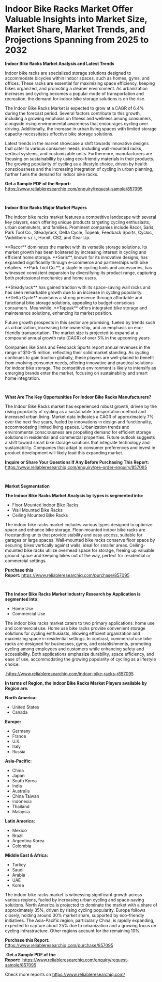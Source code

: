 <p><h1>Indoor Bike Racks Market Offer Valuable Insights into Market Size, Market Share, Market Trends, and Projections Spanning from 2025 to 2032</h1></p><p><strong>Indoor Bike Racks Market Analysis and Latest Trends</strong></p>
<p><p>Indoor bike racks are specialized storage solutions designed to accommodate bicycles within indoor spaces, such as homes, gyms, and offices. These racks are essential for maximizing space efficiency, keeping bikes organized, and promoting a cleaner environment. As urbanization increases and cycling becomes a popular mode of transportation and recreation, the demand for indoor bike storage solutions is on the rise.</p><p>The Indoor Bike Racks Market is expected to grow at a CAGR of 6.4% during the forecast period. Several factors contribute to this growth, including a growing emphasis on fitness and wellness among consumers, alongside rising environmental awareness that encourages cycling over driving. Additionally, the increase in urban living spaces with limited storage capacity necessitates effective bike storage solutions. </p><p>Latest trends in the market showcase a shift towards innovative designs that cater to various consumer needs, including wall-mounted racks, vertical systems, and customizable units. Furthermore, manufacturers are focusing on sustainability by using eco-friendly materials in their products. The growing popularity of cycling as a lifestyle choice, driven by health consciousness and the increasing integration of cycling in urban planning, further fuels the demand for indoor bike racks.</p></p>
<p><strong>Get a Sample PDF of the Report:&nbsp;</strong> <a href="https://www.reliableresearchiq.com/enquiry/request-sample/857095?utm_campaign=3139&utm_medium=2&utm_source=Github&utm_content=ia&utm_term=04042025&utm_id=indoor-bike-racks">https://www.reliableresearchiq.com/enquiry/request-sample/857095</a></p>
<p>&nbsp;</p>
<p><strong>Indoor Bike Racks Major Market Players</strong></p>
<p><p>The indoor bike racks market features a competitive landscape with several key players, each offering unique products targeting cycling enthusiasts, urban commuters, and families. Prominent companies include Racor, Saris, Park Tool Co., Steadyrack, Delta Cycle, Topeak, Feedback Sports, Cycloc, Vadolibero s.r.l., Hornit, CB2, and Gear Up.</p><p>**Racor** dominates the market with its versatile storage solutions. Its market growth has been bolstered by increasing interest in cycling and efficient home storage. **Saris**, known for its innovative designs, has expanded significantly through e-commerce and partnerships with bike retailers. **Park Tool Co.**, a staple in cycling tools and accessories, has witnessed consistent expansion by diversifying its product range, capturing both professional mechanics and home users.</p><p>**Steadyrack** has gained traction with its space-saving wall racks and has seen remarkable growth due to an increase in cycling popularity. **Delta Cycle** maintains a strong presence through affordable and functional bike storage solutions, appealing to budget-conscious consumers. Meanwhile, **Topeak** offers integrated bike storage and maintenance solutions, enhancing its market position.</p><p>Future growth prospects in this sector are promising, fueled by trends such as urbanization, increasing bike ownership, and an emphasis on eco-friendly transportation. The market size is projected to expand at a compound annual growth rate (CAGR) of over 5% in the upcoming years.</p><p>Companies like Saris and Feedback Sports report annual revenues in the range of $10-15 million, reflecting their solid market standing. As cycling continues to gain traction globally, these players are well-placed to benefit from evolving consumer needs, offering innovative and practical solutions for indoor bike storage. The competitive environment is likely to intensify as emerging brands enter the market, focusing on sustainability and smart home integration.</p></p>
<p>&nbsp;</p>
<p><strong>What Are The Key Opportunities For Indoor Bike Racks Manufacturers?</strong></p>
<p><p>The Indoor Bike Racks market has experienced robust growth, driven by the rising popularity of cycling as a sustainable transportation method and increased urban living. Market data indicates a CAGR of approximately 7% over the next five years, fueled by innovations in design and functionality, accommodating limited living spaces. Urbanization trends and environmental consciousness are propelling demand for efficient storage solutions in residential and commercial properties. Future outlook suggests a shift toward smart bike storage solutions that integrate technology and sustainability. Companies that adapt to consumer preferences and invest in product development will likely lead this expanding market.</p></p>
<p><strong>Inquire or Share Your Questions If Any Before Purchasing This Report:</strong> <a href="https://www.reliableresearchiq.com/enquiry/pre-order-enquiry/857095?utm_campaign=3139&utm_medium=2&utm_source=Github&utm_content=ia&utm_term=04042025&utm_id=indoor-bike-racks">https://www.reliableresearchiq.com/enquiry/pre-order-enquiry/857095</a></p>
<p>&nbsp;</p>
<p><strong>Market Segmentation</strong></p>
<p><strong>The Indoor Bike Racks Market Analysis by types is segmented into:</strong></p>
<p><ul><li>Floor Mounted Indoor Bike Racks</li><li>Wall Mounted Bike Racks</li><li>Ceiling Mounted Bike Racks</li></ul></p>
<p><p>The indoor bike racks market includes various types designed to optimize space and enhance bike storage. Floor-mounted indoor bike racks are freestanding units that provide stability and easy access, suitable for garages or large spaces. Wall-mounted bike racks conserve floor space by securing bikes vertically against walls, ideal for smaller areas. Ceiling-mounted bike racks utilize overhead space for storage, freeing up valuable ground space and keeping bikes out of the way, perfect for residential or commercial settings.</p></p>
<p><strong>Purchase this Report:&nbsp;</strong><a href="https://www.reliableresearchiq.com/purchase/857095?utm_campaign=3139&utm_medium=2&utm_source=Github&utm_content=ia&utm_term=04042025&utm_id=indoor-bike-racks">https://www.reliableresearchiq.com/purchase/857095</a></p>
<p>&nbsp;</p>
<p><strong>The Indoor Bike Racks Market Industry Research by Application is segmented into:</strong></p>
<p><ul><li>Home Use</li><li>Commercial Use</li></ul></p>
<p><p>The indoor bike racks market caters to two primary applications: home use and commercial use. Home use bike racks provide convenient storage solutions for cycling enthusiasts, allowing efficient organization and maximizing space in residential settings. In contrast, commercial use bike racks are designed for businesses, gyms, and establishments, promoting cycling among employees and customers while enhancing safety and accessibility. Both applications emphasize durability, space efficiency, and ease of use, accommodating the growing popularity of cycling as a lifestyle choice.</p></p>
<p><a href="https://www.reliableresearchiq.com/indoor-bike-racks-r857095?utm_campaign=3139&utm_medium=2&utm_source=Github&utm_content=ia&utm_term=04042025&utm_id=indoor-bike-racks">&nbsp;https://www.reliableresearchiq.com/indoor-bike-racks-r857095</a></p>
<p><strong>In terms of Region, the Indoor Bike Racks Market Players available by Region are:</strong></p>
<p>
    <p> <strong> North America: </strong>
        <ul>
            <li>United States</li>
            <li>Canada</li>
        </ul>
        </p> 
    <p> <strong> Europe: </strong>
        <ul>
            <li>Germany</li>
            <li>France</li>
            <li>U.K.</li>
            <li>Italy</li>
            <li>Russia</li>
        </ul>
        </p> 
    <p> <strong> Asia-Pacific: </strong>
        <ul>
            <li>China</li>
            <li>Japan</li>
            <li>South Korea</li>
            <li>India</li>
            <li>Australia</li>
            <li>China Taiwan</li>
            <li>Indonesia</li>
            <li>Thailand</li>
            <li>Malaysia</li>
        </ul>
        </p> 
    <p> <strong> Latin America: </strong>
        <ul>
            <li>Mexico</li>
            <li>Brazil</li>
            <li>Argentina Korea</li>
            <li>Colombia</li>
        </ul>
        </p> 
    <p> <strong> Middle East & Africa: </strong>
        <ul>
            <li>Turkey</li>
            <li>Saudi</li>
            <li>Arabia</li>
            <li>UAE</li>
            <li>Korea</li>
        </ul>
    </p>
    </p>
<p><p>The indoor bike racks market is witnessing significant growth across various regions, fueled by increasing urban cycling and space-saving solutions. North America is projected to dominate the market with a share of approximately 35%, driven by rising cycling popularity. Europe follows closely, holding around 30% market share, supported by eco-friendly initiatives. The Asia-Pacific region, particularly China, is rapidly expanding, expected to capture about 25% due to urbanization and a growing focus on cycling infrastructure. Other regions account for the remaining 10%.</p></p>
<p><strong>Purchase this Report: </strong><a href="https://www.reliableresearchiq.com/purchase/857095?utm_campaign=3139&utm_medium=2&utm_source=Github&utm_content=ia&utm_term=04042025&utm_id=indoor-bike-racks">https://www.reliableresearchiq.com/purchase/857095</a></p>
<p>&nbsp;<strong>Get a Sample PDF of the Report:&nbsp;&nbsp;</strong><a href="https://www.reliableresearchiq.com/enquiry/request-sample/857095?utm_campaign=3139&utm_medium=2&utm_source=Github&utm_content=ia&utm_term=04042025&utm_id=indoor-bike-racks">https://www.reliableresearchiq.com/enquiry/request-sample/857095</a></p>
<p><strong></strong></p>
<p>Check more reports on <a href="https://www.reliableresearchiq.com/?utm_campaign=3139&utm_medium=2&utm_source=Github&utm_content=ia&utm_term=04042025&utm_id=indoor-bike-racks">https://www.reliableresearchiq.com/</a></p>